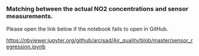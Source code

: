 ### Matching between the actual NO2 concentrations and sensor measurements.
Please open the link below if the notebook fails to open in GitHub.

https://nbviewer.jupyter.org/github/arcisad/Air_quality/blob/master/sensor_regression.ipynb
